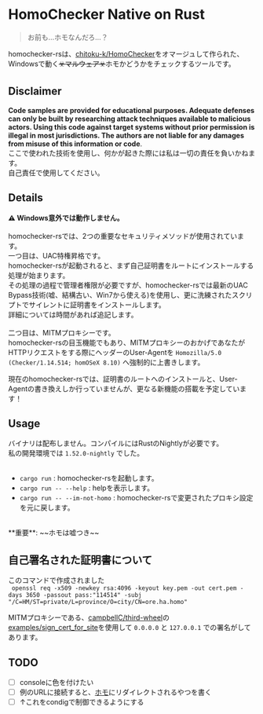 HomoChecker Native on Rust
===

> お前も...ホモなんだろ...？

homochecker-rsは、[chitoku-k/HomoChecker](https://github.com/chitoku-k/HomoChecker)をオマージュして作られた、Windowsで動く~~☣️マルウェア☣️~~ホモかどうかをチェックするツールです。</br>

## Disclaimer
**Code samples are provided for educational purposes. Adequate defenses can only be built by researching attack techniques available to malicious actors. Using this code against target systems without prior permission is illegal in most jurisdictions. The authors are not liable for any damages from misuse of this information or code**.</br>
ここで使われた技術を使用し、何かが起きた際には私は一切の責任を負いかねます。</br>
自己責任で使用してください。</br>

## Details
**⚠️ Windows意外では動作しません。**</br>
</br>
homochecker-rsでは、2つの重要なセキュリティメソッドが使用されています。</br>
一つ目は、UAC特権昇格です。</br>
homochecker-rsが起動されると、まず自己証明書をルートにインストールする処理が始まります。</br>
その処理の過程で管理者権限が必要ですが、homochecker-rsでは最新のUAC Bypass技術(嘘、結構古い、Win7から使える)を使用し、更に洗練されたスクリプトでサイレントに証明書をインストールします。</br>
詳細については時間があれば追記します。</br>
</br>
二つ目は、MITMプロキシーです。</br>
homochecker-rsの目玉機能でもあり、MITMプロキシーのおかげであなたがHTTPリクエストをする際にヘッダーのUser-Agentを `Homozilla/5.0 (Checker/1.14.514; homOSeX 8.10)` へ強制的に上書きします。</br>

現在のhomochecker-rsでは、証明書のルートへのインストールと、User-Agentの書き換えしか行っていませんが、更なる新機能の搭載を予定しています！</br>

## Usage
バイナリは配布しません。コンパイルにはRustのNightlyが必要です。</br>
私の開発環境では `1.52.0-nightly` でした。</br>
</br>
- `cargo run` : homochecker-rsを起動します。
- `cargo run -- --help` : helpを表示します。
- `cargo run -- --im-not-homo` : homochecker-rsで変更されたプロキシ設定を元に戻します。
</br>
**重要**: ~~ホモは嘘つき~~

## 自己署名された証明書について
このコマンドで作成されました</br>
` openssl req -x509 -newkey rsa:4096 -keyout key.pem -out cert.pem -days 3650 -passout pass:"114514" -subj "/C=HM/ST=private/L=province/O=city/CN=ore.ha.homo"`

MITMプロキシーである、[campbellC/third-wheel](https://github.com/campbellC/third-wheel)の[examples/sign_cert_for_site](https://github.com/campbellC/third-wheel/blob/master/examples/sign_cert_for_site.rs)を使用して `0.0.0.0` と `127.0.0.1` での署名がしてあります。</br>

## TODO
- [ ] consoleに色を付けたい
- [ ] 例のURLに接続すると、[ホモ](https://twiiter.com/mpyw)にリダイレクトされるやつを書く
- [ ] ↑これをcondigで制御できるようにする
